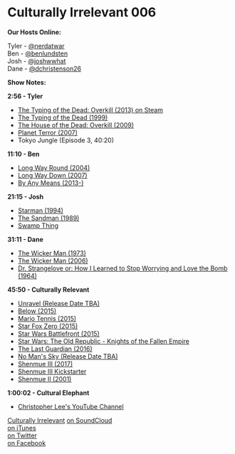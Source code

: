 # Culturally Irrelevant 006

**Our Hosts Online:**  

Tyler - [@nerdatwar]  
Ben - [@benlundsten]  
Josh - [@joshwwhat]  
Dane - [@dchristenson26]  

**Show Notes:**

**2:56 - Tyler**  
 - [The Typing of the Dead: Overkill (2013) on Steam](http://store.steampowered.com/app/246580/)
 - [The Typing of the Dead (1999)](https://en.wikipedia.org/wiki/The_Typing_of_the_Dead)
 - [The House of the Dead: Overkill (2009)](https://en.wikipedia.org/wiki/The_House_of_the_Dead:_Overkill)
 - [Planet Terror (2007)](http://www.imdb.com/title/tt1077258/)
 - Tokyo Jungle (Episode 3, 40:20)

**11:10 - Ben**  
 - [Long Way Round (2004)](http://www.imdb.com/title/tt0403778/)
 - [Long Way Down (2007)](http://www.imdb.com/title/tt0959858/)
 - [By Any Means (2013-)](http://www.imdb.com/title/tt2904568/)

**21:15 - Josh**  
 - [Starman (1994)](http://www.comicvine.com/jack-knight/4005-23783/)
 - [The Sandman (1989)](http://www.comicvine.com/the-sandman/4050-4207/)
 - [Swamp Thing](http://www.comicvine.com/swamp-thing/4005-15809/)

**31:11 - Dane**  
 - [The Wicker Man (1973)](http://www.imdb.com/title/tt0070917/)
 - [The Wicker Man (2006)](http://www.imdb.com/title/tt0450345/)
 - [Dr. Strangelove or: How I Learned to Stop Worrying and Love the Bomb (1964)](http://www.imdb.com/title/tt0057012/)

**45:50 - Culturally Relevant**
 - [Unravel (Release Date TBA)](https://en.wikipedia.org/wiki/Unravel_(video_game))
 - [Below (2015)](https://en.wikipedia.org/wiki/Below_(video_game))
 - [Mario Tennis (2015)](https://en.wikipedia.org/wiki/Mario_Tennis:_Ultra_Smash)
 - [Star Fox Zero (2015)](https://en.wikipedia.org/wiki/Star_Fox_Zero)
 - [Star Wars Battlefront (2015)](https://en.wikipedia.org/wiki/Star_Wars:_Battlefront)
 - [Star Wars: The Old Republic - Knights of the Fallen Empire](http://www.starwarstheoldrepublic.com/fallen-empire)
 - [The Last Guardian (2016)](https://en.wikipedia.org/wiki/The_Last_Guardian)
 - [No Man's Sky (Release Date TBA)](https://en.wikipedia.org/wiki/No_Man%27s_Sky)
 - [Shenmue III (2017)](https://en.wikipedia.org/wiki/Shenmue_III)
 - [Shenmue III Kickstarter](https://www.kickstarter.com/projects/ysnet/shenmue-3)
 - [Shenmue II (2001)](https://en.wikipedia.org/wiki/Shenmue_II)

 **1:00:02 - Cultural Elephant**

 - [Christopher Lee's YouTube Channel](https://www.youtube.com/user/CharlemagneMusical)

[Culturally Irrelevant](http://www.culturallyirrelevant.com/)
[on SoundCloud](https://soundcloud.com/culturally-irrelevant)  
[on iTunes](https://itun.es/i6Lj4FQ)  
[on Twitter](https://twitter.com/cirrelevantpod)  
[on Facebook](https://www.facebook.com/culturallyirrelevant)  

[@nerdatwar]: http://twitter.com/nerdatwar
[@benlundsten]: http://twitter.com/benlundsten
[@joshwwhat]: http://twitter.com/joshwwhat
[@dchristenson26]: https://twitter.com/dchristenson26
